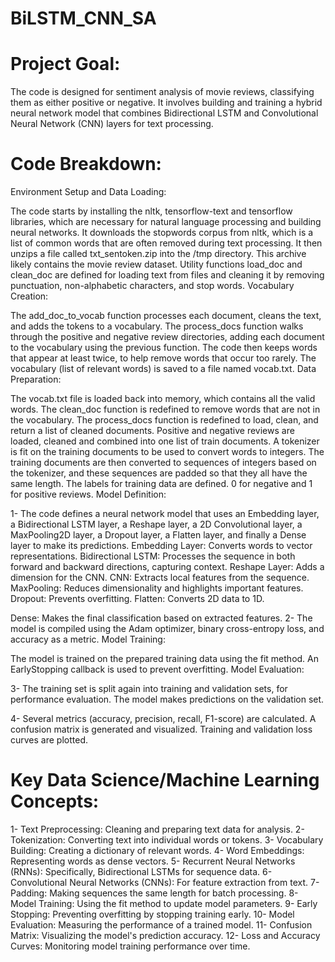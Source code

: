 # BiLSTM_CNN_SA

# Project Goal:

The code is designed for sentiment analysis of movie reviews, classifying them as either positive or negative. It involves building and training a hybrid neural network model that combines Bidirectional LSTM and Convolutional Neural Network (CNN) layers for text processing.

# Code Breakdown:

Environment Setup and Data Loading:

The code starts by installing the nltk, tensorflow-text and tensorflow libraries, which are necessary for natural language processing and building neural networks.
It downloads the stopwords corpus from nltk, which is a list of common words that are often removed during text processing.
It then unzips a file called txt_sentoken.zip into the /tmp directory. This archive likely contains the movie review dataset.
Utility functions load_doc and clean_doc are defined for loading text from files and cleaning it by removing punctuation, non-alphabetic characters, and stop words.
Vocabulary Creation:

The add_doc_to_vocab function processes each document, cleans the text, and adds the tokens to a vocabulary.
The process_docs function walks through the positive and negative review directories, adding each document to the vocabulary using the previous function.
The code then keeps words that appear at least twice, to help remove words that occur too rarely.
The vocabulary (list of relevant words) is saved to a file named vocab.txt.
Data Preparation:

The vocab.txt file is loaded back into memory, which contains all the valid words.
The clean_doc function is redefined to remove words that are not in the vocabulary.
The process_docs function is redefined to load, clean, and return a list of cleaned documents.
Positive and negative reviews are loaded, cleaned and combined into one list of train documents.
A tokenizer is fit on the training documents to be used to convert words to integers.
The training documents are then converted to sequences of integers based on the tokenizer, and these sequences are padded so that they all have the same length.
The labels for training data are defined. 0 for negative and 1 for positive reviews.
Model Definition:

1- The code defines a neural network model that uses an Embedding layer, a Bidirectional LSTM layer, a Reshape layer, a 2D Convolutional layer, a MaxPooling2D layer, a Dropout layer, a Flatten layer, and finally a Dense layer to make its predictions.
Embedding Layer: Converts words to vector representations.
Bidirectional LSTM: Processes the sequence in both forward and backward directions, capturing context.
Reshape Layer: Adds a dimension for the CNN.
CNN: Extracts local features from the sequence.
MaxPooling: Reduces dimensionality and highlights important features.
Dropout: Prevents overfitting.
Flatten: Converts 2D data to 1D.

Dense: Makes the final classification based on extracted features.
2- The model is compiled using the Adam optimizer, binary cross-entropy loss, and accuracy as a metric.
Model Training:

The model is trained on the prepared training data using the fit method.
An EarlyStopping callback is used to prevent overfitting.
Model Evaluation:

3- The training set is split again into training and validation sets, for performance evaluation.
The model makes predictions on the validation set.

4- Several metrics (accuracy, precision, recall, F1-score) are calculated.
A confusion matrix is generated and visualized.
Training and validation loss curves are plotted.


# Key Data Science/Machine Learning Concepts:

1- Text Preprocessing: Cleaning and preparing text data for analysis.
2- Tokenization: Converting text into individual words or tokens.
3- Vocabulary Building: Creating a dictionary of relevant words.
4- Word Embeddings: Representing words as dense vectors.
5- Recurrent Neural Networks (RNNs): Specifically, Bidirectional LSTMs for sequence data.
6- Convolutional Neural Networks (CNNs): For feature extraction from text.
7- Padding: Making sequences the same length for batch processing.
8- Model Training: Using the fit method to update model parameters.
9- Early Stopping: Preventing overfitting by stopping training early.
10- Model Evaluation: Measuring the performance of a trained model.
11- Confusion Matrix: Visualizing the model's prediction accuracy.
12- Loss and Accuracy Curves: Monitoring model training performance over time.
